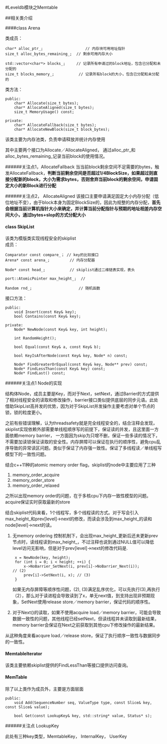 #Leveldb模块之Memtable

##相关类介绍

####class Arena

类成员：
	
	char* alloc_ptr_;      				// 内存块可用地址指针
	size_t alloc_bytes_remaining_;	// 剩余可用内存大小
	
	std::vector<char*> blocks_;		// 记录所有申请过的block地址，包含已分配和未分配的	
	size_t blocks_memory_;           // 记录所有block的大小，包含已分配和未分配的

类方法：

	public:
		char* Allocate(size_t bytes);		
		char* AllocateAligned(size_t bytes);
		size_t MemoryUsage() const;
		
	private:
		char* AllocateFallback(size_t bytes);
		char* AllocateNewBlock(size_t block_bytes);
		
该类主要为内存池类，负责申请释放并统计内存使用

其中主要两个接口为Allocate／AllocateAligned， 通过alloc\_ptr\_和alloc\_bytes\_remaining_记录当前block的使用情况。  

######关注点1，AllocateFallback
当当前block剩余空间不足需要的bytes，触发AllocateFallback，**判断当前剩余空间是否超过1/4BlockSize，如果超过则直接分配新的block，大小为需求bytes，否则舍弃当前block的剩余空间，申请固定大小的新Block进行分配**  


######关注点2， AllocateAligned
该接口主要申请满足固定大小内存分配（低位地址不变），由于block本身为固定BlockSize的，因此为规整的内存分配，**首先会根据当前计算机指针大小来确定，并计算当前分配指针与预期的地址相差内存空间大小，通过bytes+slop的方式分配大小**
		
#### class SkipList
该类为模版类实现线程安全的skiplist  
成员：

	Comparator const compare_； // key的比较接口
	Arena* const arena_;		 // 内存分配器
	
	Node* const head_;			 // skiplist通过二维链表实现，表头
	
	port::AtomicPointer max_height_;  // 
	
	Random rnd_;					 // 随机函数
	
接口方法：

	public:
		void Insert(const Key& key);
		bool Contains(const Key& key);
	
	private:
		Node* NewNode(const Key& key, int height);
		
		int RandomHeight();
		
		bool Equal(const Key& a, const Key& b);
		
		bool KeyIsAfterNode(const Key& key, Node* n) const;
		
		Node* FindGreaterOrEqual(const Key& key, Node** prev) const;
		Node* FindLessThan(const Key& key) const;
		Node* FindLast() const;
		
		
######关注点1 Node的实现

结构体Node，成员主要是Key，而对于Next，setNext，通过Barrier的方式提供了相对线程安全的读取和修改操作，barrier接口类似提供底层的同步元语。此处借助SkipList高并发的优势，因为对于SkipList并发操作主要考虑对单个节点的锁，锁的粒度更小。  

之前有些错误理解，认为threadsafety就是完全线程安全的，结合注释会发现，skiplist实现依赖外部需要单线程顺序写的前提下，保证读的并发，且这里面一方面依赖memory barrier， 一方面因为skip为只增不删，保证一些多读的情况下，不需要加读锁保证读取的安全性。内存屏障可以保证在执行的顺序性，避免cpu乱序导致的异常读区问题。类似于保证了内存强一致性。保证了多线程读／单线程写模型下的一致性问题。

结合c++11种的atomic memory order flag，skiplist的node中主要应用了三种   

1. memory_order_acquire
2. memory_order_store
3. memory_order_relaxed

之所以出现memory order的问题，在于多核cpu下内存一致性模型的问题。acquire保证实时获取最新的store

结合skiplist代码来看，1个线程写，多个线程读的方式。对于写会引入max_height_和prev[level]->next的修改，而读会涉及到max_height_的读和node[level]->next的读。  

1. 无memory ordering 控制机制下，会出现max_height_更新后还未更新prev节点时，读线程读到max_height_，不过注释也说到通过NULL值可以降低level访问无影响，但是对于prev[level]->next的修改代码是.
	
		x = NewNode(key, height);
		for (int i = 0; i < height; ++i) {
			x->NoBarrier_SetNext(i, prev[i]->NoBarrier_Next(i));				// (2)
			prev[i]->SetNext(i, x); // (3)
		}
	
	如果无内存屏障等顺序性问题，(2), (3)满足乱序优化，可以先执行(3),再执行（2），那么对于读进程会导致读到了x，单无next值，到支持出现非预期现象，SetNext使用release store／memory barrier，保证代码的顺序性。
2. 对于Next()的读取，如果不使用acquire load／memory barrier，可能会导致数据一致性的问题，其他线程已经setNext，但读线程并未读取到最新结果，memory barrier会保证在Next之前获取到其他cpu下修改操作的最新结果。

从这种角度来看acqure load／release store，保证了执行顺序一致性与数据同步的一致性。

#### MemtableIterator

该类主要依赖skiplist提供的FindLessThan等接口提供访问查询。

#### MemTable
除了以上类作为成员外，主要是方面层面

	public:
		void Add(SequenceNumber seq, ValueType type, const Slice& key, const Slice& value);
		
		bool Get(const LookupKey& key, std::string* value, Status* s);
		
######关注点 LookupKey

此处有三种key类型，MemtableKey， InternalKey， UserKey  


